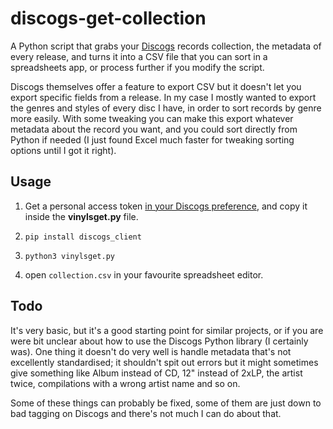 # discogs-get-collection

A Python script that grabs your [Discogs](https://www.discogs.com) records collection, the metadata of every release, and turns it into a CSV file that you can sort in a spreadsheets app, or process further if you modify the script.

Discogs themselves offer a feature to export CSV but it doesn't let you export specific fields from a release. In my case I mostly wanted to export the genres and styles of every disc I have, in order to sort records by genre more easily. With some tweaking you can make this export whatever metadata about the record you want, and you could sort directly from Python if needed (I just found Excel much faster for tweaking sorting options until I got it right).

## Usage

1) Get a personal access token [in your Discogs preference](https://www.discogs.com/settings/developers), and copy it inside the **vinylsget.py** file.

2) `pip install discogs_client`

3) `python3 vinylsget.py`

4) open `collection.csv` in your favourite spreadsheet editor.

## Todo

It's very basic, but it's a good starting point for similar projects, or if you are were bit unclear about how to use the Discogs Python library (I certainly was). One thing it doesn't do very well is handle metadata that's not excellently standardised; it shouldn't spit out errors but it might sometimes give something like Album instead of CD, 12" instead of 2xLP, the artist twice, compilations with a wrong artist name and so on.

Some of these things can probably be fixed, some of them are just down to bad tagging on Discogs and there's not much I can do about that.
